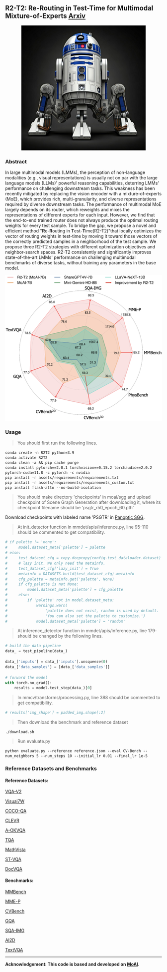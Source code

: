 ## R2-T2: Re-Routing in Test-Time for Multimodal Mixture-of-Experts [Arxiv](arxiv.org/abs/2502.20395)

<div align="center">
  <img src="R2D2.jpg" alt="R2D2" width="400" />
</div>

### Abstract

In large multimodal models (LMMs), the perception of non-language modalities (e.g., visual representations) is usually not on par with the large language models (LLMs)' powerful reasoning capabilities, deterring LMMs' performance on challenging downstream tasks. 
This weakness has been recently mitigated by replacing the vision encoder with a mixture-of-experts (MoE), which provides rich, multi-granularity, and diverse representations required by diverse downstream tasks. 
The performance of multimodal MoE largely depends on its router, which reweights and mixes the representations of different experts for each input. 
However, we find that the end-to-end trained router does not always produce the optimal routing weights for every test sample. To bridge the gap, we propose a novel and efficient method  "**R**e-**R**outing in **T**est-**T**ime(R2-T2)"that locally optimizes the vector of routing weights in test-time by moving it toward those vectors of the correctly predicted samples in a neighborhood of the test sample. We propose three R2-T2 strategies with different optimization objectives and neighbor-search spaces. R2-T2 consistently and significantly improves state-of-the-art LMMs' performance on challenging multimodal benchmarks of diverse tasks, without training any parameters in the base model.

<div align="center">
  <img src="radar.png" alt="Radar Figure" width="600" />
</div>

### Usage

> You should first run the following lines.

```shell script
conda create -n R2T2 python=3.9
conda activate R2T2
conda clean -a && pip cache purge
conda install pytorch==2.0.1 torchvision==0.15.2 torchaudio==2.0.2 pytorch-cuda=11.8 -c pytorch -c nvidia
pip install -r assets/requirements/requirements.txt
pip install -r assets/requirements/requirements_custom.txt
pip install flash-attn --no-build-isolation
```


> You should make directory 'checkpoints' in moai/sgg and upload checkpoint of Scene Graph Generation after downloading it, where its checkpoint filename should be 'psgtr_r50_epoch_60.pth'

Download checkpoints with labeled name 'PSGTR' in [Panoptic SGG](https://github.com/Jingkang50/OpenPSG).


> At init_detector function in mmdet/apis/inference.py, line 95-110 should be commented to get compatibility. 

```python
# if palette != 'none':
#     model.dataset_meta['palette'] = palette
# else:
#     test_dataset_cfg = copy.deepcopy(config.test_dataloader.dataset)
#     # lazy init. We only need the metainfo.
#     test_dataset_cfg['lazy_init'] = True
#     metainfo = DATASETS.build(test_dataset_cfg).metainfo
#     cfg_palette = metainfo.get('palette', None)
#     if cfg_palette is not None:
#         model.dataset_meta['palette'] = cfg_palette
#     else:
#         if 'palette' not in model.dataset_meta:
#             warnings.warn(
#                 'palette does not exist, random is used by default. '
#                 'You can also set the palette to customize.')
#             model.dataset_meta['palette'] = 'random'
```

> At inference_detector function in mmdet/apis/inference.py, line 179- should be changed by the following lines. 

```python
# build the data pipeline
data_ = test_pipeline(data_)

data_['inputs'] = data_['inputs'].unsqueeze(0)
data_['data_samples'] = [data_['data_samples']]

# forward the model
with torch.no_grad():
    results = model.test_step(data_)[0]
```

> In mmcv/transforms/processing.py, line 388 should be commented to get compatibility. 

```python
# results['img_shape'] = padded_img.shape[:2]
```

> Then download the benchmark and reference dataset

```shell script
./download.sh
```

> Run evaluate.py

```shell script
python evaluate.py --reference reference.json --eval CV-Bench --num_neighbors 5 --num_steps 10 --initial_lr 0.01 --final_lr 1e-5
```



### Reference Datasets and Benchmarks

#### Reference Datasets:

[VQA-V2](https://visualqa.org/)

[Visual7W](https://ai.stanford.edu/~yukez/visual7w/)

[COCO-QA](https://www.cs.toronto.edu/~mren/research/imageqa/data/cocoqa/)

[CLEVR](https://cs.stanford.edu/people/jcjohns/clevr/)

[A-OKVQA](https://github.com/allenai/aokvqa)

[TQA](http://textbookqa.org)

[MathVista](https://huggingface.co/datasets/AI4Math/MathVista)

[ST-VQA](https://rrc.cvc.uab.es/?ch=11)

[DocVQA](https://www.docvqa.org/datasets)

#### Benchmarks:

[MMBench](https://github.com/open-compass/MMBench)

[MME-P](https://github.com/bradyfu/awesome-multimodal-large-language-models)

[CVBench](https://huggingface.co/datasets/nyu-visionx/CV-Bench)

[GQA](https://cs.stanford.edu/people/dorarad/gqa/about.html)

[SQA-IMG](https://scienceqa.github.io/)

[AI2D](https://paperswithcode.com/dataset/ai2d)

[TextVQA ](https://textvqa.org/)

---

**Acknowledgement: This code is based and developed on [MoAI](https://github.com/ByungKwanLee/MoAI.git).**

